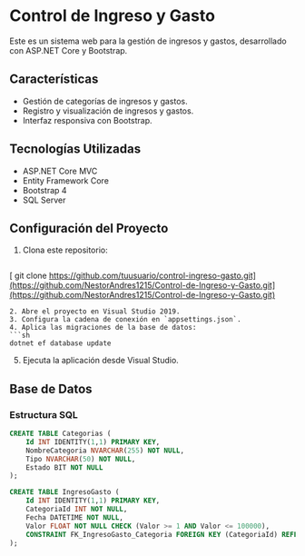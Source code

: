 # Control de Ingreso y Gasto

Este es un sistema web para la gestión de ingresos y gastos, desarrollado con ASP.NET Core y Bootstrap.

## Características
- Gestión de categorías de ingresos y gastos.
- Registro y visualización de ingresos y gastos.
- Interfaz responsiva con Bootstrap.

## Tecnologías Utilizadas
- ASP.NET Core MVC
- Entity Framework Core
- Bootstrap 4
- SQL Server

## Configuración del Proyecto
1. Clona este repositorio:
   ```sh
[  git clone https://github.com/tuusuario/control-ingreso-gasto.git](https://github.com/NestorAndres1215/Control-de-Ingreso-y-Gasto.git](https://github.com/NestorAndres1215/Control-de-Ingreso-y-Gasto.git)
   ```
2. Abre el proyecto en Visual Studio 2019.
3. Configura la cadena de conexión en `appsettings.json`.
4. Aplica las migraciones de la base de datos:
   ```sh
   dotnet ef database update
   ```
5. Ejecuta la aplicación desde Visual Studio.

## Base de Datos
### Estructura SQL
```sql
CREATE TABLE Categorias (
    Id INT IDENTITY(1,1) PRIMARY KEY,
    NombreCategoria NVARCHAR(255) NOT NULL,
    Tipo NVARCHAR(50) NOT NULL,
    Estado BIT NOT NULL
);

CREATE TABLE IngresoGasto (
    Id INT IDENTITY(1,1) PRIMARY KEY,
    CategoriaId INT NOT NULL,
    Fecha DATETIME NOT NULL,
    Valor FLOAT NOT NULL CHECK (Valor >= 1 AND Valor <= 100000),
    CONSTRAINT FK_IngresoGasto_Categoria FOREIGN KEY (CategoriaId) REFERENCES Categorias(Id) ON DELETE CASCADE
);
```


